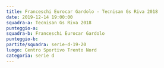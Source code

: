 ```yaml
---
title: Franceschi Eurocar Gardolo - Tecnisan Gs Riva 2018
date: 2019-12-14 19:00:00
squadra-a: Tecnisan Gs Riva 2018
punteggio-a: 
squadra-b: Franceschi Eurocar Gardolo
punteggio-b: 
partite/squadra: serie-d-19-20
luogo: Centro Sportivo Trento Nord
categoria: serie d
---
```

